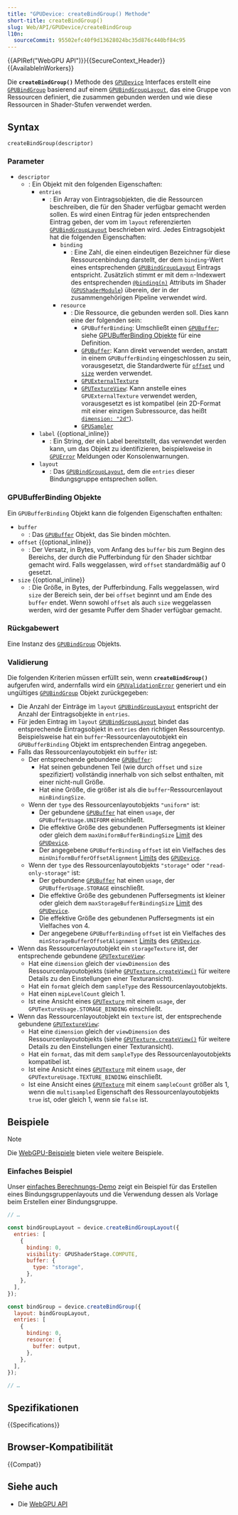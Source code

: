 ```yaml
---
title: "GPUDevice: createBindGroup() Methode"
short-title: createBindGroup()
slug: Web/API/GPUDevice/createBindGroup
l10n:
  sourceCommit: 95502efc40f9d13628024bc35d876c440bf84c95
---
```


{{APIRef("WebGPU API")}}{{SecureContext_Header}}{{AvailableInWorkers}}

Die **`createBindGroup()`** Methode des [`GPUDevice`](/de/docs/Web/API/GPUDevice) Interfaces erstellt eine [`GPUBindGroup`](/de/docs/Web/API/GPUBindGroup) basierend auf einem [`GPUBindGroupLayout`](/de/docs/Web/API/GPUBindGroupLayout), das eine Gruppe von Ressourcen definiert, die zusammen gebunden werden und wie diese Ressourcen in Shader-Stufen verwendet werden.

## Syntax

```js-nolint
createBindGroup(descriptor)
```

### Parameter

- `descriptor`
  - : Ein Objekt mit den folgenden Eigenschaften:
    - `entries`
      - : Ein Array von Eintragsobjekten, die die Ressourcen beschreiben, die für den Shader verfügbar gemacht werden sollen. Es wird einen Eintrag für jeden entsprechenden Eintrag geben, der vom im `layout` referenzierten [`GPUBindGroupLayout`](/de/docs/Web/API/GPUBindGroupLayout) beschrieben wird. Jedes Eintragsobjekt hat die folgenden Eigenschaften:
        - `binding`
          - : Eine Zahl, die einen eindeutigen Bezeichner für diese Ressourcenbindung darstellt, der dem `binding`-Wert eines entsprechenden [`GPUBindGroupLayout`](/de/docs/Web/API/GPUBindGroupLayout) Eintrags entspricht. Zusätzlich stimmt er mit dem `n`-Indexwert des entsprechenden [`@binding(n)`](https://gpuweb.github.io/gpuweb/wgsl/#attribute-binding) Attributs im Shader ([`GPUShaderModule`](/de/docs/Web/API/GPUShaderModule)) überein, der in der zusammengehörigen Pipeline verwendet wird.
        - `resource`
          - : Die Ressource, die gebunden werden soll. Dies kann eine der folgenden sein:
            - `GPUBufferBinding`: Umschließt einen [`GPUBuffer`](/de/docs/Web/API/GPUBuffer); siehe [GPUBufferBinding Objekte](#gpubufferbinding_objekte) für eine Definition.
            - [`GPUBuffer`](/de/docs/Web/API/GPUBuffer): Kann direkt verwendet werden, anstatt in einem `GPUBufferBinding` eingeschlossen zu sein, vorausgesetzt, die Standardwerte für [`offset`](#offset) und [`size`](#size) werden verwendet.
            - [`GPUExternalTexture`](/de/docs/Web/API/GPUExternalTexture)
            - [`GPUTextureView`](/de/docs/Web/API/GPUTextureView): Kann anstelle eines `GPUExternalTexture` verwendet werden, vorausgesetzt es ist kompatibel (ein 2D-Format mit einer einzigen Subressource, das heißt [`dimension: "2d"`](/de/docs/Web/API/GPUTexture/createView#dimension)).
            - [`GPUSampler`](/de/docs/Web/API/GPUSampler)
    - `label` {{optional_inline}}
      - : Ein String, der ein Label bereitstellt, das verwendet werden kann, um das Objekt zu identifizieren, beispielsweise in [`GPUError`](/de/docs/Web/API/GPUError) Meldungen oder Konsolenwarnungen.
    - `layout`
      - : Das [`GPUBindGroupLayout`](/de/docs/Web/API/GPUBindGroupLayout), dem die `entries` dieser Bindungsgruppe entsprechen sollen.

### GPUBufferBinding Objekte

Ein `GPUBufferBinding` Objekt kann die folgenden Eigenschaften enthalten:

- `buffer`
  - : Das [`GPUBuffer`](/de/docs/Web/API/GPUBuffer) Objekt, das Sie binden möchten.
- `offset` {{optional_inline}}
  - : Der Versatz, in Bytes, vom Anfang des `buffer` bis zum Beginn des Bereichs, der durch die Pufferbindung für den Shader sichtbar gemacht wird. Falls weggelassen, wird `offset` standardmäßig auf 0 gesetzt.
- `size` {{optional_inline}}
  - : Die Größe, in Bytes, der Pufferbindung. Falls weggelassen, wird `size` der Bereich sein, der bei `offset` beginnt und am Ende des `buffer` endet. Wenn sowohl `offset` als auch `size` weggelassen werden, wird der gesamte Puffer dem Shader verfügbar gemacht.

### Rückgabewert

Eine Instanz des [`GPUBindGroup`](/de/docs/Web/API/GPUBindGroup) Objekts.

### Validierung

Die folgenden Kriterien müssen erfüllt sein, wenn **`createBindGroup()`** aufgerufen wird, andernfalls wird ein [`GPUValidationError`](/de/docs/Web/API/GPUValidationError) generiert und ein ungültiges [`GPUBindGroup`](/de/docs/Web/API/GPUBindGroup) Objekt zurückgegeben:

- Die Anzahl der Einträge im `layout` [`GPUBindGroupLayout`](/de/docs/Web/API/GPUBindGroupLayout) entspricht der Anzahl der Eintragsobjekte in `entries`.
- Für jeden Eintrag im `layout` [`GPUBindGroupLayout`](/de/docs/Web/API/GPUBindGroupLayout) bindet das entsprechende Eintragsobjekt in `entries` den richtigen Ressourcentyp. Beispielsweise hat ein `buffer`-Ressourcenlayoutobjekt ein `GPUBufferBinding` Objekt im entsprechenden Eintrag angegeben.
- Falls das Ressourcenlayoutobjekt ein `buffer` ist:
  - Der entsprechende gebundene [`GPUBuffer`](/de/docs/Web/API/GPUBuffer):
    - Hat seinen gebundenen Teil (wie durch `offset` und `size` spezifiziert) vollständig innerhalb von sich selbst enthalten, mit einer nicht-null Größe.
    - Hat eine Größe, die größer ist als die `buffer`-Ressourcenlayout `minBindingSize`.
  - Wenn der `type` des Ressourcenlayoutobjekts `"uniform"` ist:
    - Der gebundene [`GPUBuffer`](/de/docs/Web/API/GPUBuffer) hat einen `usage`, der `GPUBufferUsage.UNIFORM` einschließt.
    - Die effektive Größe des gebundenen Puffersegments ist kleiner oder gleich dem `maxUniformBufferBindingSize` [Limit](/de/docs/Web/API/GPUSupportedLimits) des [`GPUDevice`](/de/docs/Web/API/GPUDevice).
    - Der angegebene `GPUBufferBinding` `offset` ist ein Vielfaches des `minUniformBufferOffsetAlignment` [Limits](/de/docs/Web/API/GPUSupportedLimits) des [`GPUDevice`](/de/docs/Web/API/GPUDevice).
  - Wenn der `type` des Ressourcenlayoutobjekts `"storage"` oder `"read-only-storage"` ist:
    - Der gebundene [`GPUBuffer`](/de/docs/Web/API/GPUBuffer) hat einen `usage`, der `GPUBufferUsage.STORAGE` einschließt.
    - Die effektive Größe des gebundenen Puffersegments ist kleiner oder gleich dem `maxStorageBufferBindingSize` [Limit](/de/docs/Web/API/GPUSupportedLimits) des [`GPUDevice`](/de/docs/Web/API/GPUDevice).
    - Die effektive Größe des gebundenen Puffersegments ist ein Vielfaches von 4.
    - Der angegebene `GPUBufferBinding` `offset` ist ein Vielfaches des `minStorageBufferOffsetAlignment` [Limits](/de/docs/Web/API/GPUSupportedLimits) des [`GPUDevice`](/de/docs/Web/API/GPUDevice).
- Wenn das Ressourcenlayoutobjekt ein `storageTexture` ist, der entsprechende gebundene [`GPUTextureView`](/de/docs/Web/API/GPUTextureView):
  - Hat eine `dimension` gleich der `viewDimension` des Ressourcenlayoutobjekts (siehe [`GPUTexture.createView()`](/de/docs/Web/API/GPUTexture/createView) für weitere Details zu den Einstellungen einer Texturansicht).
  - Hat ein `format` gleich dem `sampleType` des Ressourcenlayoutobjekts.
  - Hat einen `mipLevelCount` gleich 1.
  - Ist eine Ansicht eines [`GPUTexture`](/de/docs/Web/API/GPUTexture) mit einem `usage`, der `GPUTextureUsage.STORAGE_BINDING` einschließt.
- Wenn das Ressourcenlayoutobjekt ein `texture` ist, der entsprechende gebundene [`GPUTextureView`](/de/docs/Web/API/GPUTextureView):
  - Hat eine `dimension` gleich der `viewDimension` des Ressourcenlayoutobjekts (siehe [`GPUTexture.createView()`](/de/docs/Web/API/GPUTexture/createView) für weitere Details zu den Einstellungen einer Texturansicht).
  - Hat ein `format`, das mit dem `sampleType` des Ressourcenlayoutobjekts kompatibel ist.
  - Ist eine Ansicht eines [`GPUTexture`](/de/docs/Web/API/GPUTexture) mit einem `usage`, der `GPUTextureUsage.TEXTURE_BINDING` einschließt.
  - Ist eine Ansicht eines [`GPUTexture`](/de/docs/Web/API/GPUTexture) mit einem `sampleCount` größer als 1, wenn die `multisampled` Eigenschaft des Ressourcenlayoutobjekts `true` ist, oder gleich 1, wenn sie `false` ist.

## Beispiele

> [!NOTE]
> Die [WebGPU-Beispiele](https://webgpu.github.io/webgpu-samples/) bieten viele weitere Beispiele.

### Einfaches Beispiel

Unser [einfaches Berechnungs-Demo](https://mdn.github.io/dom-examples/webgpu-compute-demo/) zeigt ein Beispiel für das Erstellen eines Bindungsgruppenlayouts und die Verwendung dessen als Vorlage beim Erstellen einer Bindungsgruppe.

```js
// …

const bindGroupLayout = device.createBindGroupLayout({
  entries: [
    {
      binding: 0,
      visibility: GPUShaderStage.COMPUTE,
      buffer: {
        type: "storage",
      },
    },
  ],
});

const bindGroup = device.createBindGroup({
  layout: bindGroupLayout,
  entries: [
    {
      binding: 0,
      resource: {
        buffer: output,
      },
    },
  ],
});

// …
```

## Spezifikationen

{{Specifications}}

## Browser-Kompatibilität

{{Compat}}

## Siehe auch

- Die [WebGPU API](/de/docs/Web/API/WebGPU_API)
